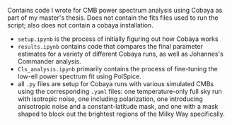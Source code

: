 Contains code I wrote for CMB power spectrum analysis using Cobaya as part of my master's thesis. Does not contain the fits files used to run the script; also does not contain a cobaya installation. 

- `setup.ipynb` is the process of initially figuring out how Cobaya works
- `results.ipynb` contains code that compares the final parameter estimates for a variety of different Cobaya runs, as well as Johannes's Commander analysis.
- `Cls_analysis.ipynb` primarily contains the process of fine-tuning the low-ell power spectrum fit using PolSpice.
- all `.py` files are setup for Cobaya runs with various simulated CMBs using the corresponding `.yaml` files: one temperature-only full sky run with isotropic noise, one including polarization, one introducing anisotropic noise and a constant-latitude mask, and one with a mask shaped to block out the brightest regions of the Milky Way specifically.
